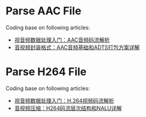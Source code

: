 # Parse AAC File

Coding base on following articles:

* [视音频数据处理入门：AAC音频码流解析](https://blog.csdn.net/leixiaohua1020/article/details/50535042)
* [音视频封装格式：AAC音频基础和ADTS打包方案详解](https://mp.weixin.qq.com/s?__biz=MzI0NTMxMjA1MQ==&mid=2247483717&idx=1&sn=b3f11c98f5cdf99753a07fb461d5d2a5&chksm=e9513e19de26b70f437397e6430be75b09cb8d93d82623be0943cd9b9b6c4e07fc3686b9b151&scene=21#wechat_redirect)

# Parse H264 File

Coding base on following articles:

* [视音频数据处理入门：H.264视频码流解析](https://blog.csdn.net/leixiaohua1020/article/details/50534369)
* [音视频压缩：H264码流层次结构和NALU详解](https://mp.weixin.qq.com/s/yvmyDCZCPd-XJEKacYWfLA)
